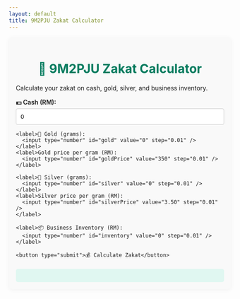 ```yaml
---
layout: default
title: 9M2PJU Zakat Calculator
---
```


<style>
  .calculator-container {
    max-width: 600px;
    margin: auto;
    padding: 1rem;
    background: #f9f9f9;
    border-radius: 8px;
    box-shadow: 0 2px 10px rgba(0,0,0,0.05);
  }

  h1 {
    text-align: center;
    color: #007b5e;
  }

  label {
    display: block;
    margin-top: 15px;
    font-weight: 600;
  }

  input {
    width: 100%;
    padding: 10px;
    margin-top: 5px;
    border-radius: 4px;
    border: 1px solid #ccc;
    box-sizing: border-box;
  }

  button {
    width: 100%;
    margin-top: 20px;
    padding: 12px;
    background: #007b5e;
    color: white;
    border: none;
    border-radius: 4px;
    font-size: 1rem;
    cursor: pointer;
  }

  button:hover {
    background: #005f47;
  }

  .results {
    margin-top: 20px;
    background: #e0f7f1;
    padding: 15px;
    border-radius: 5px;
    font-weight: 600;
  }

  @media (max-width: 600px) {
    .calculator-container {
      padding: 0.5rem;
    }

    input, button {
      font-size: 1rem;
    }
  }
</style>

<div class="calculator-container">
  <h1>🕌 9M2PJU Zakat Calculator</h1>
  <p>Calculate your zakat on cash, gold, silver, and business inventory.</p>

  <form id="zakatForm" onsubmit="event.preventDefault(); calculateZakat();">
    <label>💵 Cash (RM):
      <input type="number" id="cash" value="0" step="0.01" />
    </label>

    <label>🏅 Gold (grams):
      <input type="number" id="gold" value="0" step="0.01" />
    </label>
    <label>Gold price per gram (RM):
      <input type="number" id="goldPrice" value="350" step="0.01" />
    </label>

    <label>🥈 Silver (grams):
      <input type="number" id="silver" value="0" step="0.01" />
    </label>
    <label>Silver price per gram (RM):
      <input type="number" id="silverPrice" value="3.50" step="0.01" />
    </label>

    <label>📦 Business Inventory (RM):
      <input type="number" id="inventory" value="0" step="0.01" />
    </label>

    <button type="submit">💰 Calculate Zakat</button>
  </form>

  <div id="results" class="results"></div>
</div>

<script>
  function calculateZakat() {
    const cash = parseFloat(document.getElementById('cash').value) || 0;
    const gold = parseFloat(document.getElementById('gold').value) || 0;
    const goldPrice = parseFloat(document.getElementById('goldPrice').value) || 0;
    const silver = parseFloat(document.getElementById('silver').value) || 0;
    const silverPrice = parseFloat(document.getElementById('silverPrice').value) || 0;
    const inventory = parseFloat(document.getElementById('inventory').value) || 0;

    const goldValue = gold * goldPrice;
    const silverValue = silver * silverPrice;
    const totalAssets = cash + goldValue + silverValue + inventory;

    const nisabGold = 85 * goldPrice;
    const zakatRate = 0.025;

    let resultsHTML = `<p><strong>Total Assets:</strong> RM ${totalAssets.toFixed(2)}</p>`;
    resultsHTML += `<p><strong>Nisab (85g gold):</strong> RM ${nisabGold.toFixed(2)}</p>`;

    if (totalAssets >= nisabGold) {
      const zakatDue = totalAssets * zakatRate;
      resultsHTML += `<p style="color:green;"><strong>Zakat Due (2.5%): RM ${zakatDue.toFixed(2)}</strong></p>`;
    } else {
      resultsHTML += `<p style="color:red;"><strong>You are below the nisab threshold. No zakat due.</strong></p>`;
    }

    document.getElementById('results').innerHTML = resultsHTML;
  }
</script>
